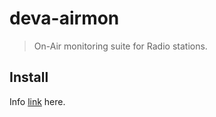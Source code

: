 # deva-airmon

> On-Air monitoring suite for Radio stations.

## Install

Info [link](http://example.com) here.
